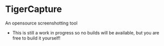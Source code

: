 # TigerCapture
An opensource screenshotting tool
- This is still a work in progress so no builds will be available, but you are free to build it yourself!